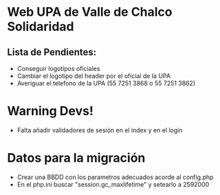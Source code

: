 # Web UPA de Valle de Chalco Solidaridad

## Lista de Pendientes:
* Conseguir logotipos oficiales
* Cambiar el logotipo del header por el oficial de la UPA
* Averiguar el telefono de la UPA (55 7251 3868 o 55 7251 3862)

# Warning Devs!
* Falta añadir validadores de sesión en el index y en el login

# Datos para la migración
* Crear una BBDD con los parametros adecuados acorde al config.php
* En el php.ini buscar "session.gc_maxlifetime" y setearlo a 2592000